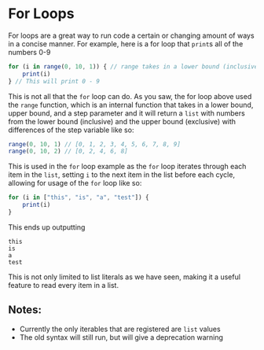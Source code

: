 # For Loops

For loops are a great way to run code a certain or changing amount of ways in a concise manner. For example, here is a for loop that `print`s all of the numbers 0-9
```js
for (i in range(0, 10, 1)) { // range takes in a lower bound (inclusive), and upper bound (exclusive), and a step size are returns an int array
	print(i)
} // This will print 0 - 9
```
This is not all that the `for` loop can do. As you saw, the for loop above used the `range` function, which is an internal function that takes in a lower bound, upper bound, and a step parameter and it will return a `list` with numbers from the lower bound (inclusive) and the upper bound (exclusive) with differences of the step variable like so:
```js
range(0, 10, 1) // [0, 1, 2, 3, 4, 5, 6, 7, 8, 9]
range(0, 10, 2) // [0, 2, 4, 6, 8]
```
This is used in the `for` loop example as the `for` loop iterates through each item in the `list`, setting `i` to the next item in the list before each cycle, allowing for usage of the `for` loop like so:
```js
for (i in ["this", "is", "a", "test"]) {
	print(i)
}
```
This ends up outputting
```
this
is
a
test
```
This is not only limited to list literals as we have seen, making it a useful feature to read every item in a list.

## Notes:
- Currently the only iterables that are registered are `list` values
- The old syntax will still run, but will give a deprecation warning
